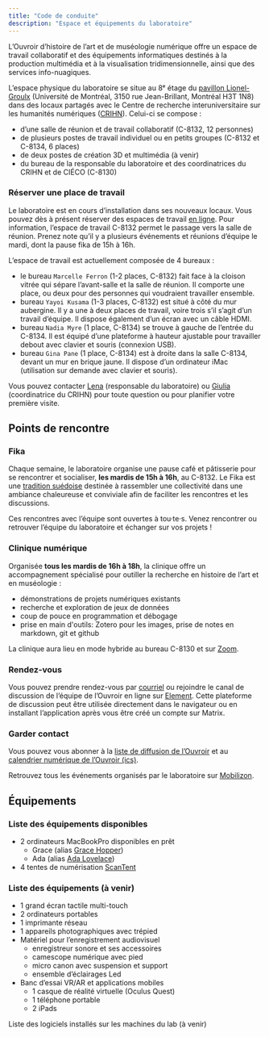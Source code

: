 ```yaml
---
title: "Code de conduite"
description: "Espace et équipements du laboratoire"
---
```


L’Ouvroir d’histoire de l’art et de muséologie numérique offre un espace de travail collaboratif et des équipements informatiques destinés à la production multimédia et à la visualisation tridimensionnelle, ainsi que des services info-nuagiques.

L’espace physique du laboratoire se situe au 8ᵉ étage du [pavillon Lionel-Groulx](https://plancampus.umontreal.ca/montreal/?tx_udemplancampus_pi1[building]=362) (Université de Montréal, 3150 rue Jean-Brillant, Montréal H3T 1N8) dans des locaux partagés avec le Centre de recherche interuniversitaire sur les humanités numériques ([CRIHN](https://can01.safelinks.protection.outlook.com/?url=http%3A%2F%2Fcrihn.org%2F&data=05|01|lena.krause@umontreal.ca|4eb34603ff654cfcf60608da96a5413f|d27eefec2a474be7981e0f8977fa31d8|1|0|637987935231065453|Unknown|TWFpbGZsb3d8eyJWIjoiMC4wLjAwMDAiLCJQIjoiV2luMzIiLCJBTiI6Ik1haWwiLCJXVCI6Mn0%3D|2000|||&sdata=31i08Po3o69sgzepX2g2EJJjJFowhAFnzh5F8HYf8kY%3D&reserved=0)). Celui-ci se compose&nbsp;:

- d’une salle de réunion et de travail collaboratif (C-8132, 12 personnes)
- de plusieurs postes de travail individuel ou en petits groupes (C-8132 et C-8134, 6 places)
- de deux postes de création 3D et multimédia (à venir)
- du bureau de la responsable du laboratoire et des coordinatrices du CRIHN et de CIÉCO (C-8130)

### Réserver une place de travail

Le laboratoire est en cours d’installation dans ses nouveaux locaux. Vous pouvez dès à présent réserver des espaces de travail [en ligne](https://docs.google.com/spreadsheets/d/11EBiGa9AELoJt5j9KANnbXz3EGMhc8vrqQBaHLwTkfo/edit?usp=sharing). Pour information, l’espace de travail C-8132 permet le passage vers la salle de réunion. Prenez note qu’il y a plusieurs événements et réunions d’équipe le mardi, dont la pause fika de 15h à 16h.

L’espace de travail est actuellement composée de 4 bureaux&nbsp;:

- le bureau `Marcelle Ferron` (1-2 places, C-8132) fait face à la cloison vitrée qui sépare l’avant-salle et la salle de réunion. Il comporte une place, ou deux pour des personnes qui voudraient travailler ensemble.
- bureau `Yayoi Kusama` (1-3 places, C-8132) est situé à côté du mur aubergine. Il y a une à deux places de travail, voire trois s’il s’agit d’un travail d’équipe. Il dispose également d’un écran avec un câble HDMI.
- bureau `Nadia Myre` (1 place, C-8134) se trouve à gauche de l’entrée du C-8134. Il est équipé d’une plateforme à hauteur ajustable pour travailler debout avec clavier et souris (connexion USB).
- bureau `Gina Pane` (1 place, C-8134) est à droite dans la salle C-8134, devant un mur en brique jaune. Il dispose d’un ordinateur iMac (utilisation sur demande avec clavier et souris).

Vous pouvez contacter [Lena](mailto:ouvroir@umontreal.ca) (responsable du laboratoire) ou [Giulia](giulia.ferretti@umontreal.ca) (coordinatrice du CRIHN) pour toute question ou pour planifier votre première visite.



## Points de rencontre

### Fika

Chaque semaine, le laboratoire organise une pause café et pâtisserie pour se rencontrer et socialiser, **les mardis de 15h à 16h**, au C-8132. Le Fika est une [tradition suédoise](https://www.swedishfood.com/fika) destinée à rassembler une collectivité dans une ambiance chaleureuse et conviviale afin de faciliter les rencontres et les discussions.

Ces rencontres avec l’équipe sont ouvertes à tou·te·s. Venez rencontrer ou retrouver l’équipe du laboratoire et échanger sur vos projets !

### Clinique numérique

Organisée **tous les mardis de 16h à 18h**, la clinique offre un accompagnement spécialisé pour outiller la recherche en histoire de l’art et en muséologie :

- démonstrations de projets numériques existants
- recherche et exploration de jeux de données
- coup de pouce en programmation et débogage
- prise en main d'outils: Zotero pour les images, prise de notes en markdown, git et github

La clinique aura lieu en mode hybride au bureau C-8130 et sur [Zoom](https://can01.safelinks.protection.outlook.com/?url=https%3A%2F%2Fumontreal.zoom.us%2Fj%2F82480661654%3Fpwd%3DcUlzb09hZ3lkd2UvcmpPbTdmQkZBQT09&data=04|01|lena.krause@umontreal.ca|18c2caaecbb748e4e29108da06c6c827|d27eefec2a474be7981e0f8977fa31d8|1|0|637829748091362993|Unknown|TWFpbGZsb3d8eyJWIjoiMC4wLjAwMDAiLCJQIjoiV2luMzIiLCJBTiI6Ik1haWwiLCJXVCI6Mn0%3D|3000&sdata=C9IrfWyyefQiw%2BWSVrJl0rKqjVe2oK5MB%2FPYloiPKzs%3D&reserved=0).

### Rendez-vous

Vous pouvez prendre rendez-vous par [courriel](mailto:ouvroir@umontreal.ca) ou rejoindre le canal de discussion de l’équipe de l’Ouvroir en ligne sur [Element](https://matrix.to/#/!AaxspHhzNUgFJpDKTr:matrix.org?via=matrix.org). Cette plateforme de discussion peut être utilisée directement dans le navigateur ou en installant l’application après vous être créé un compte sur Matrix.

### Garder contact

Vous pouvez vous abonner à la [liste de diffusion de l’Ouvroir](https://listes.umontreal.ca/wws/subscribe/ouvroir) et au [calendrier numérique de l’Ouvroir (ics)](https://outlook.office365.com/owa/calendar/00612925e3e44352a2fecda3cc840ee0@umontreal.ca/c2e6e5f6a7264c3b99fb9f6ef3f69b617923860242817213963/calendar.ics).

Retrouvez tous les événements organisés par le laboratoire sur [Mobilizon](https://mobilizon.fr/@ouvroir_lab/events).



## Équipements

### Liste des équipements disponibles

- 2 ordinateurs MacBookPro disponibles en prêt
  - Grace (alias [Grace Hopper](https://fr.wikipedia.org/wiki/Grace_Hopper))
  - Ada (alias [Ada Lovelace](https://fr.wikipedia.org/wiki/Ada_Lovelace))
- 4 tentes de numérisation [ScanTent](https://readcoop.eu/scantent/)

### Liste des équipements (à venir)

- 1 grand écran tactile multi-touch
- 2 ordinateurs portables
- 1 imprimante réseau 
- 1 appareils photographiques avec trépied
- Matériel pour l’enregistrement audiovisuel 
  - enregistreur sonore et ses accessoires
  - camescope numérique avec pied
  - micro canon avec suspension et support
  - ensemble d’éclairages Led
- Banc d’essai VR/AR et applications mobiles
  - 1 casque de réalité virtuelle (Oculus Quest) 
  - 1 téléphone portable <!-- iOS ou Android?-->
  - 2 iPads

Liste des logiciels installés sur les machines du lab (à venir)

